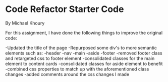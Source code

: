 # Code Refactor Starter Code

By Michael Khoury

For this assignment, I have done the following things to improve the original code:

-Updated the title of the page
-Repurposed some div's to more semantic elements such as:
  -header
  -nav
  -main
  -aside
  -footer
-removed footer class and retargeted css to footer element
-consolidated classes for the main element to content cards
-consolidated classes for aside element to benefit
-combined css properties to match up with the aforementioned class changes
-added comments around the css changes I made
